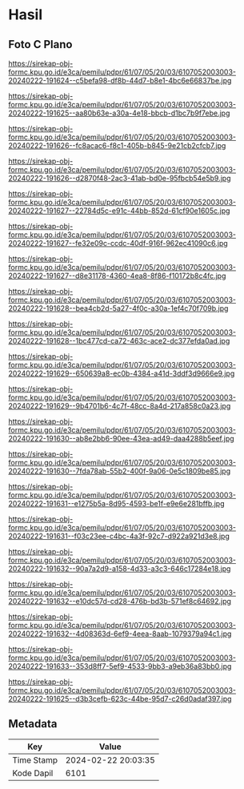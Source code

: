 # Hasil

## Foto C Plano

https://sirekap-obj-formc.kpu.go.id/e3ca/pemilu/pdpr/61/07/05/20/03/6107052003003-20240222-191624--c5befa98-df8b-44d7-b8e1-4bc6e66837be.jpg

https://sirekap-obj-formc.kpu.go.id/e3ca/pemilu/pdpr/61/07/05/20/03/6107052003003-20240222-191625--aa80b63e-a30a-4e18-bbcb-d1bc7b9f7ebe.jpg

https://sirekap-obj-formc.kpu.go.id/e3ca/pemilu/pdpr/61/07/05/20/03/6107052003003-20240222-191626--fc8acac6-f8c1-405b-b845-9e21cb2cfcb7.jpg

https://sirekap-obj-formc.kpu.go.id/e3ca/pemilu/pdpr/61/07/05/20/03/6107052003003-20240222-191626--d2870f48-2ac3-41ab-bd0e-95fbcb54e5b9.jpg

https://sirekap-obj-formc.kpu.go.id/e3ca/pemilu/pdpr/61/07/05/20/03/6107052003003-20240222-191627--22784d5c-e91c-44bb-852d-61cf90e1605c.jpg

https://sirekap-obj-formc.kpu.go.id/e3ca/pemilu/pdpr/61/07/05/20/03/6107052003003-20240222-191627--fe32e09c-ccdc-40df-916f-962ec41090c6.jpg

https://sirekap-obj-formc.kpu.go.id/e3ca/pemilu/pdpr/61/07/05/20/03/6107052003003-20240222-191627--d8e31178-4360-4ea8-8f86-f10172b8c4fc.jpg

https://sirekap-obj-formc.kpu.go.id/e3ca/pemilu/pdpr/61/07/05/20/03/6107052003003-20240222-191628--bea4cb2d-5a27-4f0c-a30a-1ef4c70f709b.jpg

https://sirekap-obj-formc.kpu.go.id/e3ca/pemilu/pdpr/61/07/05/20/03/6107052003003-20240222-191628--1bc477cd-ca72-463c-ace2-dc377efda0ad.jpg

https://sirekap-obj-formc.kpu.go.id/e3ca/pemilu/pdpr/61/07/05/20/03/6107052003003-20240222-191629--650639a8-ec0b-4384-a41d-3ddf3d9666e9.jpg

https://sirekap-obj-formc.kpu.go.id/e3ca/pemilu/pdpr/61/07/05/20/03/6107052003003-20240222-191629--9b4701b6-4c7f-48cc-8a4d-217a858c0a23.jpg

https://sirekap-obj-formc.kpu.go.id/e3ca/pemilu/pdpr/61/07/05/20/03/6107052003003-20240222-191630--ab8e2bb6-90ee-43ea-ad49-daa4288b5eef.jpg

https://sirekap-obj-formc.kpu.go.id/e3ca/pemilu/pdpr/61/07/05/20/03/6107052003003-20240222-191630--7fda78ab-55b2-400f-9a06-0e5c1809be85.jpg

https://sirekap-obj-formc.kpu.go.id/e3ca/pemilu/pdpr/61/07/05/20/03/6107052003003-20240222-191631--e1275b5a-8d95-4593-be1f-e9e6e281bffb.jpg

https://sirekap-obj-formc.kpu.go.id/e3ca/pemilu/pdpr/61/07/05/20/03/6107052003003-20240222-191631--f03c23ee-c4bc-4a3f-92c7-d922a921d3e8.jpg

https://sirekap-obj-formc.kpu.go.id/e3ca/pemilu/pdpr/61/07/05/20/03/6107052003003-20240222-191632--90a7a2d9-a158-4d33-a3c3-646c17284e18.jpg

https://sirekap-obj-formc.kpu.go.id/e3ca/pemilu/pdpr/61/07/05/20/03/6107052003003-20240222-191632--e10dc57d-cd28-476b-bd3b-571ef8c64692.jpg

https://sirekap-obj-formc.kpu.go.id/e3ca/pemilu/pdpr/61/07/05/20/03/6107052003003-20240222-191632--4d08363d-6ef9-4eea-8aab-1079379a94c1.jpg

https://sirekap-obj-formc.kpu.go.id/e3ca/pemilu/pdpr/61/07/05/20/03/6107052003003-20240222-191633--353d8ff7-5ef9-4533-9bb3-a9eb36a83bb0.jpg

https://sirekap-obj-formc.kpu.go.id/e3ca/pemilu/pdpr/61/07/05/20/03/6107052003003-20240222-191625--d3b3cefb-623c-44be-95d7-c26d0adaf397.jpg


## Metadata

| Key        | Value               |
| ---------- | ------------------- |
| Time Stamp | 2024-02-22 20:03:35 |
| Kode Dapil | 6101                |



